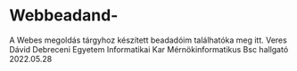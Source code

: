 # Webbeadand-
A Webes megoldás tárgyhoz készített beadadóim találhatóka meg itt.
Veres Dávid Debreceni Egyetem Informatikai Kar Mérnökinformatikus Bsc hallgató 2022.05.28
